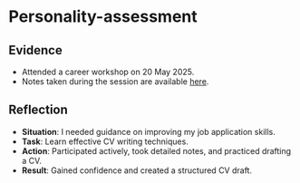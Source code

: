 # Personality-assessment

## Evidence
- Attended a career workshop on 20 May 2025.
- Notes taken during the session are available [here](link-to-notes-if-applicable).

## Reflection 
- **Situation**: I needed guidance on improving my job application skills.
- **Task**: Learn effective CV writing techniques.
- **Action**: Participated actively, took detailed notes, and practiced drafting a CV.
- **Result**: Gained confidence and created a structured CV draft.


